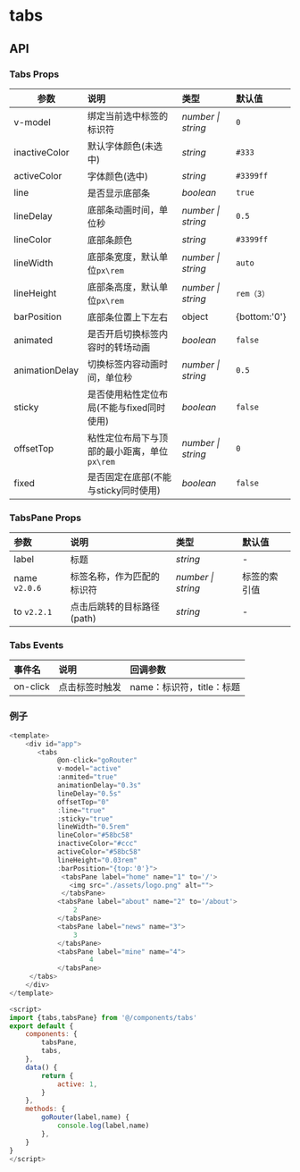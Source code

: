 # tabs

## API

### Tabs Props

| 参数           | 说明                                         | 类型               | 默认值       |
| -------------- | :------------------------------------------- | :----------------- | :----------- |
| v-model        | 绑定当前选中标签的标识符                     | *number \| string* | `0`          |
| inactiveColor  | 默认字体颜色(未选中)                         | *string*           | `#333`       |
| activeColor    | 字体颜色(选中)                               | *string*           | `#3399ff`    |
| line           | 是否显示底部条                               | *boolean*          | `true`       |
| lineDelay      | 底部条动画时间，单位秒                       | *number \| string* | `0.5`        |
| lineColor      | 底部条颜色                                   | *string*           | `#3399ff`    |
| lineWidth      | 底部条宽度，默认单位`px\rem`                 | *number \| string* | `auto`       |
| lineHeight     | 底部条高度，默认单位`px\rem`                 | *number \| string* | `rem（3）`   |
| barPosition    | 底部条位置上下左右                           | object             | {bottom:'0'} |
| animated       | 是否开启切换标签内容时的转场动画             | *boolean*          | `false`      |
| animationDelay | 切换标签内容动画时间，单位秒                 | *number \| string* | `0.5`        |
| sticky         | 是否使用粘性定位布局(不能与fixed同时使用)    | *boolean*          | `false`      |
| offsetTop      | 粘性定位布局下与顶部的最小距离，单位`px\rem` | *number \| string* | `0`          |
| fixed          | 是否固定在底部(不能与sticky同时使用)         | *boolean*          | `false`      |

### TabsPane Props

| 参数          | 说明                       | 类型               | 默认值       |
| :------------ | :------------------------- | :----------------- | :----------- |
| label         | 标题                       | *string*           | -            |
| name `v2.0.6` | 标签名称，作为匹配的标识符 | *number \| string* | 标签的索引值 |
| to `v2.2.1`   | 点击后跳转的目标路径(path) | *string*           | -            |

### Tabs Events

| 事件名   | 说明           | 回调参数                  |
| :------- | :------------- | :------------------------ |
| on-click | 点击标签时触发 | name：标识符，title：标题 |

### 例子

````js
<template>
    <div id="app">
       <tabs 
			@on-click="goRouter"  
            v-model="active" 
            :anmited="true" 
            animationDelay="0.3s" 
            lineDelay="0.5s" 
            offsetTop="0" 
            :line="true" 
            :sticky="true" 
            lineWidth="0.5rem"  
            lineColor="#58bc58" 
            inactiveColor="#ccc" 
            activeColor="#58bc58" 
            lineHeight="0.03rem" 
            :barPosition="{top:'0'}">
             <tabsPane label="home" name="1" to='/'>
               <img src="./assets/logo.png" alt="">
             </tabsPane>
            <tabsPane label="about" name="2" to='/about'>
                2
            </tabsPane>
            <tabsPane label="news" name="3">
                3
            </tabsPane>
            <tabsPane label="mine" name="4">
                    4
            </tabsPane>
     </tabs>
    </div>
</template>

<script>
import {tabs,tabsPane} from '@/components/tabs'
export default {
    components: {
        tabsPane,
        tabs,
    },
    data() {
        return {
            active: 1,
        }
    },
    methods: {
        goRouter(label,name) {
            console.log(label,name)
        },
    }
}
</script>
````

